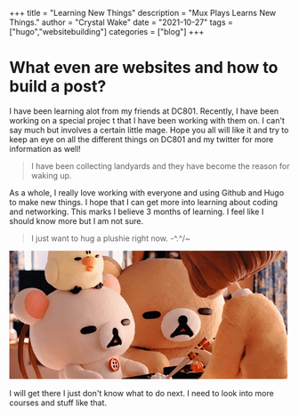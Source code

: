 +++
title = "Learning New Things"
description = "Mux Plays Learns New Things."
author = "Crystal Wake"
date = "2021-10-27"
tags = ["hugo","websitebuilding"]
categories = ["blog"]
+++


# What even are websites and how to build a post? 

I have been learning alot from my friends at DC801. Recently, I have been working on a special projec t that I have been working with them on. I can't say much but involves a certain little mage. Hope you all will like it and try to keep an eye on all the different things on DC801 and my twitter for more information as well!

> I have been collecting landyards and they have become the reason for waking up. 

As a whole, I really love working with everyone and using Github and Hugo to make new things. I hope that I can get more into learning about coding and networking. This marks I believe 3 months of learning. I feel like I should know more but I am not sure. 

> I just want to hug a plushie right now. -\^.^/~

![Pluuuuushhhhhiiiiiieeeesss](/img/main/plush.gif)

I will get there I just don't know what to do next. I need to look into more courses and stuff like that. 